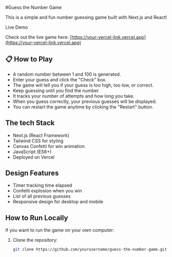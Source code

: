 #Guess the Number Game

This is a simple and fun number guessing game built with Next.js and React!

Live Demo

Check out the live game here: [https://your-vercel-link.vercel.app](https://your-vercel-link.vercel.app)

## 📋 How to Play

- A random number between 1 and 100 is generated.
- Enter your guess and click the "Check" box.
- The game will tell you if your guess is too high, too low, or correct.
- Keep guessing until you find the number 
- It tracks your number of attempts and how long you take.
- When you guess correctly, your previous guesses will be displayed.
- You can restart the game anytime by clicking the "Restart" button.

## The tech Stack

- Next.js (React Framework)
- Tailwind CSS for styling
- Canvas Confetti for win animation
- JavaScript (ES6+)
- Deployed on Vercel

## Design Features

- Timer tracking time elapsed
- Confetti explosion when you win
- List of all previous guesses
- Responsive design for desktop and mobile

## How to Run Locally

If you want to run the game on your own computer:

1. Clone the repository:
   ```bash
   git clone https://github.com/yourusername/guess-the-number-game.git

